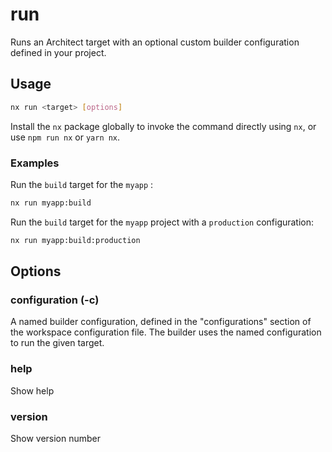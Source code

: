# run

Runs an Architect target with an optional custom builder configuration defined in your project.

## Usage

```bash
nx run <target> [options]
```

Install the `nx` package globally to invoke the command directly using `nx`, or use `npm run nx` or `yarn nx`.

### Examples

Run the `build` target for the `myapp` :

```bash
nx run myapp:build
```

Run the `build` target for the `myapp` project with a `production` configuration:

```bash
nx run myapp:build:production
```

## Options

### configuration (-c)

A named builder configuration, defined in the "configurations" section of the workspace configuration file. The builder uses the named configuration to run the given target.

### help

Show help

### version

Show version number
